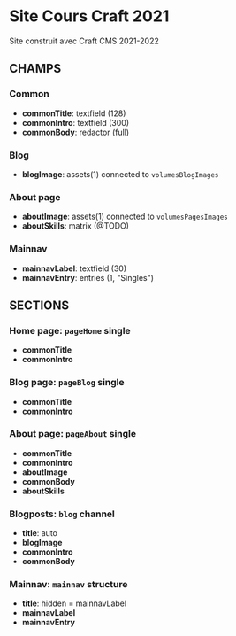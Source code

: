 # Site Cours Craft 2021

Site construit avec Craft CMS 2021-2022

## CHAMPS

### Common

- **commonTitle**: textfield (128)
- **commonIntro**: textfield (300)
- **commonBody**: redactor (full)

### Blog

- **blogImage**: assets(1) connected to `volumesBlogImages`

### About page

- **aboutImage**: assets(1) connected to `volumesPagesImages`
- **aboutSkills**: matrix (@TODO)

### Mainnav

- **mainnavLabel**: textfield (30)
- **mainnavEntry**: entries (1, "Singles")


## SECTIONS

### Home page: `pageHome` single

- **commonTitle**
- **commonIntro**

### Blog page: `pageBlog` single

- **commonTitle**
- **commonIntro**

### About page: `pageAbout` single

- **commonTitle**
- **commonIntro**
- **aboutImage**
- **commonBody**
- **aboutSkills**

### Blogposts: `blog` channel

- **title**: auto
- **blogImage**
- **commonIntro**
- **commonBody**

### Mainnav: `mainnav` structure

- **title**: hidden = mainnavLabel
- **mainnavLabel**
- **mainnavEntry**